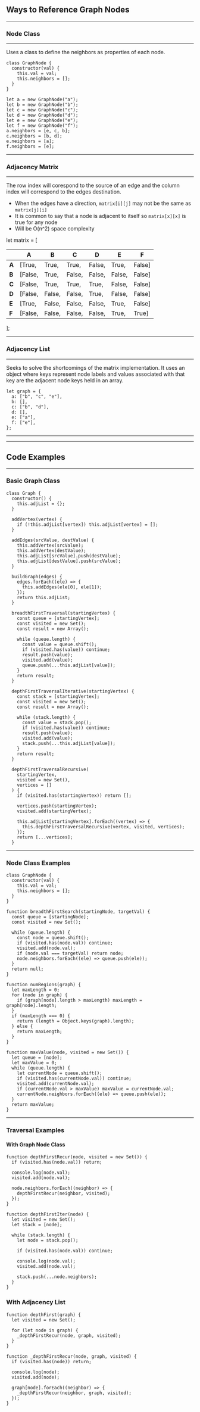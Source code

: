 ## Ways to Reference Graph Nodes

---

### Node Class

---

Uses a class to define the neighbors as properties of each node.

    class GraphNode {
      constructor(val) {
        this.val = val;
        this.neighbors = [];
      }
    }

    let a = new GraphNode("a");
    let b = new GraphNode("b");
    let c = new GraphNode("c");
    let d = new GraphNode("d");
    let e = new GraphNode("e");
    let f = new GraphNode("f");
    a.neighbors = [e, c, b];
    c.neighbors = [b, d];
    e.neighbors = [a];
    f.neighbors = [e];

---

### Adjacency Matrix

---

The row index will corespond to the source of an edge and the column index will correspond to the edges destination.

- When the edges have a direction, `matrix[i][j]` may not be the same as `matrix[j][i]`
- It is common to say that a node is adjacent to itself so `matrix[x][x]` is true for any node
- Will be O(n^2) space complexity

let matrix = \[

<table><thead><tr class="header"><th></th><th><strong>A</strong></th><th><strong>B</strong></th><th><strong>C</strong></th><th><strong>D</strong></th><th><strong>E</strong></th><th><strong>F</strong></th></tr></thead><tbody><tr class="odd"><td><strong>A</strong></td><td>[True,</td><td>True,</td><td>True,</td><td>False,</td><td>True,</td><td>False]</td></tr><tr class="even"><td><strong>B</strong></td><td>[False,</td><td>True,</td><td>False,</td><td>False,</td><td>False,</td><td>False]</td></tr><tr class="odd"><td><strong>C</strong></td><td>[False,</td><td>True,</td><td>True,</td><td>True,</td><td>False,</td><td>False]</td></tr><tr class="even"><td><strong>D</strong></td><td>[False,</td><td>False,</td><td>False,</td><td>True,</td><td>False,</td><td>False]</td></tr><tr class="odd"><td><strong>E</strong></td><td>[True,</td><td>False,</td><td>False,</td><td>False,</td><td>True,</td><td>False]</td></tr><tr class="even"><td><strong>F</strong></td><td>[False,</td><td>False,</td><td>False,</td><td>False,</td><td>True,</td><td>True]</td></tr></tbody></table>

\];

---

### Adjacency List

---

Seeks to solve the shortcomings of the matrix implementation. It uses an object where keys represent node labels and values associated with that key are the adjacent node keys held in an array.

    let graph = {
      a: ["b", "c", "e"],
      b: [],
      c: ["b", "d"],
      d: [],
      e: ["a"],
      f: ["e"],
    };

---

---

## Code Examples

---

### Basic Graph Class

    class Graph {
      constructor() {
        this.adjList = {};
      }

      addVertex(vertex) {
        if (!this.adjList[vertex]) this.adjList[vertex] = [];
      }

      addEdges(srcValue, destValue) {
        this.addVertex(srcValue);
        this.addVertex(destValue);
        this.adjList[srcValue].push(destValue);
        this.adjList[destValue].push(srcValue);
      }

      buildGraph(edges) {
        edges.forEach((ele) => {
          this.addEdges(ele[0], ele[1]);
        });
        return this.adjList;
      }

      breadthFirstTraversal(startingVertex) {
        const queue = [startingVertex];
        const visited = new Set();
        const result = new Array();

        while (queue.length) {
          const value = queue.shift();
          if (visited.has(value)) continue;
          result.push(value);
          visited.add(value);
          queue.push(...this.adjList[value]);
        }
        return result;
      }

      depthFirstTraversalIterative(startingVertex) {
        const stack = [startingVertex];
        const visited = new Set();
        const result = new Array();

        while (stack.length) {
          const value = stack.pop();
          if (visited.has(value)) continue;
          result.push(value);
          visited.add(value);
          stack.push(...this.adjList[value]);
        }
        return result;
      }

      depthFirstTraversalRecursive(
        startingVertex,
        visited = new Set(),
        vertices = []
      ) {
        if (visited.has(startingVertex)) return [];

        vertices.push(startingVertex);
        visited.add(startingVertex);

        this.adjList[startingVertex].forEach((vertex) => {
          this.depthFirstTraversalRecursive(vertex, visited, vertices);
        });
        return [...vertices];
      }

---

### Node Class Examples

    class GraphNode {
      constructor(val) {
        this.val = val;
        this.neighbors = [];
      }
    }

    function breadthFirstSearch(startingNode, targetVal) {
      const queue = [startingNode];
      const visited = new Set();

      while (queue.length) {
        const node = queue.shift();
        if (visited.has(node.val)) continue;
        visited.add(node.val);
        if (node.val === targetVal) return node;
        node.neighbors.forEach((ele) => queue.push(ele));
      }
      return null;
    }

    function numRegions(graph) {
      let maxLength = 0;
      for (node in graph) {
        if (graph[node].length > maxLength) maxLength = graph[node].length;
      }
      if (maxLength === 0) {
        return (length = Object.keys(graph).length);
      } else {
        return maxLength;
      }
    }

    function maxValue(node, visited = new Set()) {
      let queue = [node];
      let maxValue = 0;
      while (queue.length) {
        let currentNode = queue.shift();
        if (visited.has(currentNode.val)) continue;
        visited.add(currentNode.val);
        if (currentNode.val > maxValue) maxValue = currentNode.val;
        currentNode.neighbors.forEach((ele) => queue.push(ele));
      }
      return maxValue;
    }

---

### Traversal Examples

#### With Graph Node Class

    function depthFirstRecur(node, visited = new Set()) {
      if (visited.has(node.val)) return;

      console.log(node.val);
      visited.add(node.val);

      node.neighbors.forEach((neighbor) => {
        depthFirstRecur(neighbor, visited);
      });
    }

    function depthFirstIter(node) {
      let visited = new Set();
      let stack = [node];

      while (stack.length) {
        let node = stack.pop();

        if (visited.has(node.val)) continue;

        console.log(node.val);
        visited.add(node.val);

        stack.push(...node.neighbors);
      }
    }

### With Adjacency List

    function depthFirst(graph) {
      let visited = new Set();

      for (let node in graph) {
        _depthFirstRecur(node, graph, visited);
      }
    }

    function _depthFirstRecur(node, graph, visited) {
      if (visited.has(node)) return;

      console.log(node);
      visited.add(node);

      graph[node].forEach((neighbor) => {
        _depthFirstRecur(neighbor, graph, visited);
      });
    }
